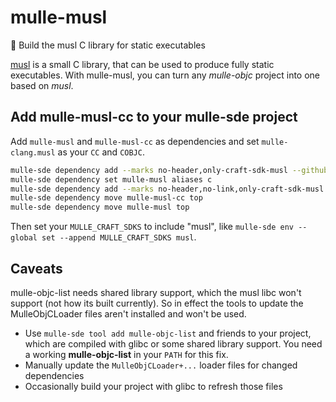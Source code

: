 # mulle-musl

🐚 Build the musl C library for static executables

[musl](https://musl.libc.org/) is a small C library, that can be used to
produce fully static executables. With mulle-musl, you can turn any
*mulle-objc* project into one based on *musl*.


## Add mulle-musl-cc to your mulle-sde project

Add `mulle-musl` and `mulle-musl-cc` as dependencies and set `mulle-clang.musl`
as your `CC` and `COBJC`.

``` sh
mulle-sde dependency add --marks no-header,only-craft-sdk-musl --github mulle-cc mulle-musl
mulle-sde dependency set mulle-musl aliases c
mulle-sde dependency add --marks no-header,no-link,only-craft-sdk-musl --github mulle-cc mulle-musl-cc
mulle-sde dependency move mulle-musl-cc top
mulle-sde dependency move mulle-musl top
```

Then set your `MULLE_CRAFT_SDKS` to include "musl", like
`mulle-sde env --global set --append MULLE_CRAFT_SDKS musl`.


## Caveats

mulle-objc-list needs shared library support, which the musl libc won't
support (not how its built currently). So in effect the tools to update the
MulleObjCLoader files aren't installed and won't be used.

* Use `mulle-sde tool add mulle-objc-list` and friends to your project, which are
compiled with glibc or some shared library support. You need a working **mulle-objc-list** in your `PATH` for this fix.
* Manually update the `MulleObjCLoader+...` loader files for changed dependencies
* Occasionally build your project with glibc to refresh those files

